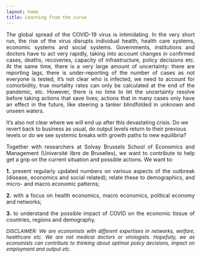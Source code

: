 ```yaml
---
layout: home
title: Learning from the curve
---
```


<p style='text-align: justify;'>
The global spread of the COVID-19 virus is intimidating. In the very short run, the rise of the virus disrupts individual health, health care systems, economic systems and social systems. Governments, institutions and doctors have to act very rapidly, taking into account changes in confirmed cases, deaths, recoveries, capacity of infrastructure, policy decisions etc. At the same time, there is a very large amount of uncertainty: there are reporting lags, there is under-reporting of the number of cases as not everyone is tested, it’s not clear who is infected, we need to account for comorbidity, true mortality rates can only be calculated at the end of the pandemic, etc. However, there is no time to let the uncertainty resolve before taking actions that save lives; actions that in many cases only have an effect in the future, like steering a tanker blindfolded in unknown and unseen waters.

It’s also not clear where we will end up after this devastating crisis. Do we revert back to business as usual, do output levels return to their previous levels or do we see systemic breaks with growth paths to new equilibria?
</p>

<p style='text-align: justify;'>
Together with researchers at Solvay Brussels School of Economics and Management (Université libre de Bruxelles), we want to contribute to help get a grip on the current situation and possible actions. We want to:
</p>

<p style='text-align: justify;'>
<span style='font-weight: bold;'>1.</span> present regularly updated numbers on various aspects of the outbreak (disease, economics and social related); relate these to demographics, and micro- and macro economic patterns;
</p>

<p style='text-align: justify;'>
<span style='font-weight: bold;'>2.</span> with a focus on health economics, macro economics, political economy and networks;
</p>

<p style='text-align: justify;'>
<span style='font-weight: bold;'>3.</span> to understand the possible impact of COVID on the economic tissue of countries, regions and demography.
</p>

<p style='text-align: justify; font-style: italic; font-size: small;'>
DISCLAIMER: We are economists with different expertises in networks, welfare, healthcare etc. We are not medical doctors or virologists. Hopefully, we as economists can contribute to thinking about optimal policy decisions, impact on employment and output etc.
</p>
